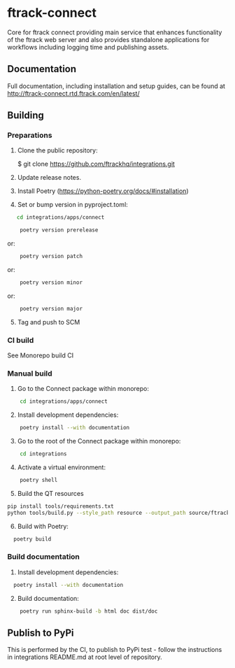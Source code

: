 # ftrack-connect

Core for ftrack connect providing main service that enhances
functionality of the ftrack web server and also provides standalone
applications for workflows including logging time and publishing assets.

## Documentation

Full documentation, including installation and setup guides, can be
found at <http://ftrack-connect.rtd.ftrack.com/en/latest/>

## Building

### Preparations

1. Clone the public repository:

    $ git clone https://github.com/ftrackhq/integrations.git

2. Update release notes.

3. Install Poetry (https://python-poetry.org/docs/#installation)

4. Set or bump version in pyproject.toml:

```bash
   cd integrations/apps/connect
```


```bash
    poetry version prerelease
```
or:
```bash
    poetry version patch
```
or:
```bash
    poetry version minor
```
or:
```bash
    poetry version major
```

5. Tag and push to SCM


### CI build

See Monorepo build CI


### Manual build

1. Go to the Connect package within monorepo:

```bash
    cd integrations/apps/connect
```

2. Install development dependencies:

```bash
    poetry install --with documentation
```

3. Go to the root of the Connect package within monorepo:

```bash
    cd integrations
```

4. Activate a virtual environment:

```bash
    poetry shell
```

5. Build the QT resources

```bash
pip install tools/requirements.txt
python tools/build.py --style_path resource --output_path source/ftrack_connect/ui/resource.py build_qt_resources apps/connect
```

6. Build with Poetry:

```bash
  poetry build
```

### Build documentation

1. Install development dependencies:

```bash
  poetry install --with documentation
```

2. Build documentation:

```bash
    poetry run sphinx-build -b html doc dist/doc
```

## Publish to PyPi

This is performed by the CI, to publish to PyPi test - follow the instructions in integrations README.md at root level of 
repository.

